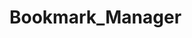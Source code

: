 # Bookmark_Manager

<!-- Database setup:
1. Connect to psql
2. Create the database using the psql command CREATE DATABASE bookmark_manager;
3. Connect to the database using the pqsl command \c bookmark_manager;
4. Run the query we have saved in the file 01_create_bookmarks_table.sql -->

<!-- 
To create a test database;
$> psql
admin=# CREATE DATABASE "bookmark_manager_test";
admin=# CREATE TABLE bookmarks(id SERIAL PRIMARY KEY, url VARCHAR(60)); -->